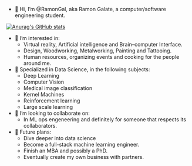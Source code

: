 
- 👋 Hi, I’m @RamonGal, aka Ramon Galate, a computer/software engineering student.


[![Anurag's GitHub stats](https://github-readme-stats.vercel.app/api?username=RamonGal)](https://github.com/anuraghazra/github-readme-stats&show_icons=true&theme=dracula)

- 👀 I’m interested in:
  - Virtual reality, Artificial intelligence and Brain–computer Interface.
  - Design, Woodworking, Metalworking, Painting and Tattooing.
  - Human resources, organizing events and cooking for the people around me.
- 🌱 Specialized in Data Science, in the following subjects:
  - Deep Learning
  - Computer Vision
  - Medical image classification
  - Kernel Machines
  - Reinforcement learning
  - Large scale learning
- 💞️ I’m looking to collaborate on:
  - In ML ops engeneering and definitely for someone that respects its collaborators.
- 🚀 Future plans:
  - Dive deeper into data science
  - Become a full-stack machine learning engineer.
  - Finish an MBA and possibly a PhD.
  - Eventually create my own business with partners.

<!---
RamonGal/RamonGal is a ✨ special ✨ repository because its `README.md` (this file) appears on your GitHub profile.
You can click the Preview link to take a look at your changes.
--->
